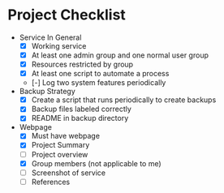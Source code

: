 # Project Checklist

- Service In General
    - [X] Working service
    - [X] At least one admin group and one normal user group
    - [X] Resources restricted by group
    - [X] At least one script to automate a process
    - [-] Log two system features periodically
- Backup Strategy
    - [X] Create a script that runs periodically to create backups
    - [X] Backup files labeled correctly
    - [X] README in backup directory
- Webpage
    - [X] Must have webpage
    - [X] Project Summary
    - [ ] Project overview
    - [X] Group members (not applicable to me)
    - [ ] Screenshot of service
    - [ ] References